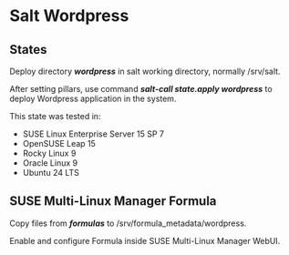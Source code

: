 # Salt Wordpress

## States

Deploy directory ***wordpress*** in salt working directory, normally /srv/salt.

After setting pillars, use command ***salt-call state.apply wordpress*** to deploy Wordpress application in the system.

This state was tested in:

- SUSE Linux Enterprise Server 15 SP 7
- OpenSUSE Leap 15
- Rocky Linux 9
- Oracle Linux 9
- Ubuntu 24 LTS

## SUSE Multi-Linux Manager Formula

Copy files from ***formulas*** to /srv/formula_metadata/wordpress.

Enable and configure Formula inside SUSE Multi-Linux Manager WebUI.

